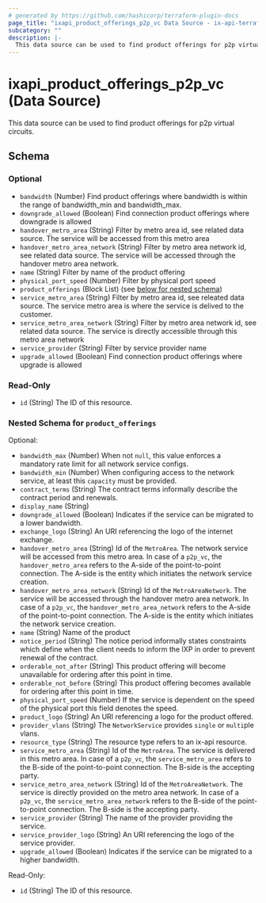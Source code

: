 ```yaml
---
# generated by https://github.com/hashicorp/terraform-plugin-docs
page_title: "ixapi_product_offerings_p2p_vc Data Source - ix-api-terraform-provider"
subcategory: ""
description: |-
  This data source can be used to find product offerings for p2p virtual circuits.
---
```


# ixapi_product_offerings_p2p_vc (Data Source)

This data source can be used to find product offerings for p2p virtual circuits.



<!-- schema generated by tfplugindocs -->
## Schema

### Optional

- `bandwidth` (Number) Find product offerings where bandwidth is within the range of bandwidth_min and bandwidth_max.
- `downgrade_allowed` (Boolean) Find connection product offerings where downgrade is allowed
- `handover_metro_area` (String) Filter by metro area id, see related data source. The service will be accessed from this metro area
- `handover_metro_area_network` (String) Filter by metro area network id, see related data source. The service will be accessed through the handover metro area network.
- `name` (String) Filter by name of the product offering
- `physical_port_speed` (Number) Filter by physical port speed
- `product_offerings` (Block List) (see [below for nested schema](#nestedblock--product_offerings))
- `service_metro_area` (String) Filter by metro area id, see releated data source. The service metro area is where the service is delived to the customer.
- `service_metro_area_network` (String) Filter by metro area network id, see related data source. The service is directly accessible through this metro area network
- `service_provider` (String) Filter by service provider name
- `upgrade_allowed` (Boolean) Find connection product offerings where upgrade is allowed

### Read-Only

- `id` (String) The ID of this resource.

<a id="nestedblock--product_offerings"></a>
### Nested Schema for `product_offerings`

Optional:

- `bandwidth_max` (Number) When not `null`, this value enforces a mandatory rate limit for all network service configs.
- `bandwidth_min` (Number) When configuring access to the network service, at least this `capacity` must be provided.
- `contract_terms` (String) The contract terms informally describe the contract period and renewals.
- `display_name` (String)
- `downgrade_allowed` (Boolean) Indicates if the service can be migrated to a lower bandwidth.
- `exchange_logo` (String) An URI referencing the logo of the internet exchange.
- `handover_metro_area` (String) Id of the `MetroArea`. The network service will be accessed from this metro area.  In case of a `p2p_vc`, the `handover_metro_area` refers to the A-side of the point-to-point connection. The A-side is the entity which initiates the network service creation.
- `handover_metro_area_network` (String) Id of the `MetroAreaNetwork`. The service will be accessed through the handover metro area network.  In case of a `p2p_vc`, the `handover_metro_area_network` refers to the A-side of the point-to-point connection. The A-side is the entity which initiates the network service creation.
- `name` (String) Name of the product
- `notice_period` (String) The notice period informally states constraints which define when the client needs to inform the IXP in order to prevent renewal of the contract.
- `orderable_not_after` (String) This product offering will become unavailable for ordering after this point in time.
- `orderable_not_before` (String) This product offering becomes available for ordering after this point in time.
- `physical_port_speed` (Number) If the service is dependent on the speed of the physical port this field denotes the speed.
- `product_logo` (String) An URI referencing a logo for the product offered.
- `provider_vlans` (String) The `NetworkService` provides `single` or `multi`ple vlans.
- `resource_type` (String) The resource type refers to an ix-api resource.
- `service_metro_area` (String) Id of the `MetroArea`. The service is delivered in this metro area.  In case of a `p2p_vc`, the `service_metro_area` refers to the B-side of the point-to-point connection. The B-side is the accepting party.
- `service_metro_area_network` (String) Id of the `MetroAreaNetwork`. The service is directly provided on the metro area network.  In case of a `p2p_vc`, the `service_metro_area_network` refers to the B-side of the point-to-point connection. The B-side is the accepting party.
- `service_provider` (String) The name of the provider providing the service.
- `service_provider_logo` (String) An URI referencing the logo of the service provider.
- `upgrade_allowed` (Boolean) Indicates if the service can be migrated to a higher bandwidth.

Read-Only:

- `id` (String) The ID of this resource.


